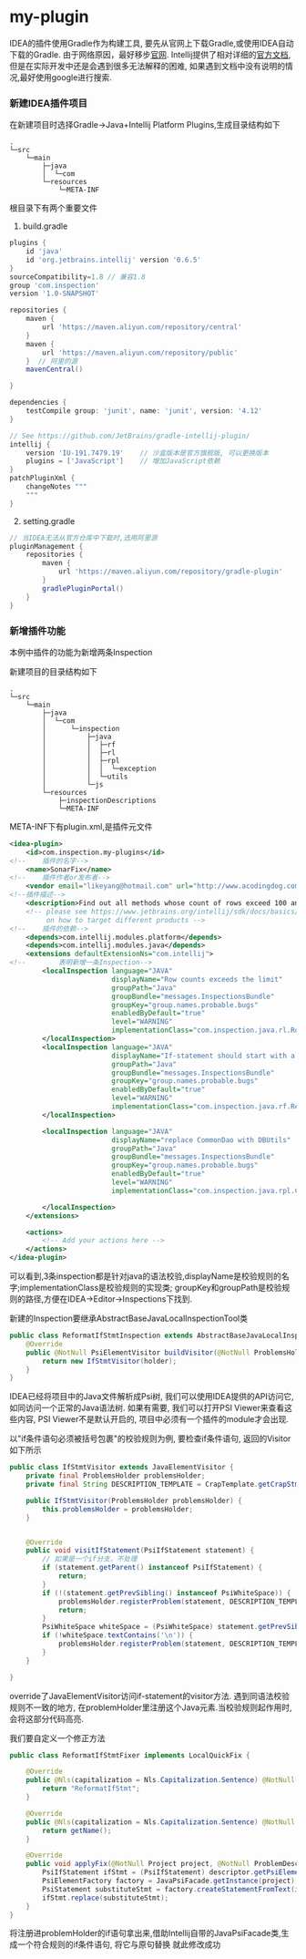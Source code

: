# my-plugin
IDEA的插件使用Gradle作为构建工具, 要先从官网上下载Gradle,或使用IDEA自动下载的Gradle.
由于网络原因，最好移步[官网](https://gradle.org/install/).
Intellij提供了相对详细的[官方文档](https://plugins.jetbrains.com/docs/intellij/welcome.html), 但是在实际开发中还是会遇到很多无法解释的困难,
如果遇到文档中没有说明的情况,最好使用google进行搜索.

### 新建IDEA插件项目
在新建项目时选择Gradle->Java+Intellij Platform Plugins,生成目录结构如下
```
.
└─src
    └─main
        ├─java
        │  └─com
        └─resources
            └─META-INF
```
根目录下有两个重要文件

1. build.gradle
```groovy
plugins {
    id 'java'
    id 'org.jetbrains.intellij' version '0.6.5'
}
sourceCompatibility=1.8 // 兼容1.8
group 'com.inspection'
version '1.0-SNAPSHOT'

repositories {
    maven {
        url 'https://maven.aliyun.com/repository/central'
    }
    maven {
        url 'https://maven.aliyun.com/repository/public'
    }  // 阿里的源
    mavenCentral()

}

dependencies {
    testCompile group: 'junit', name: 'junit', version: '4.12'
}

// See https://github.com/JetBrains/gradle-intellij-plugin/
intellij {
    version 'IU-191.7479.19'    // 沙盒版本是官方旗舰版, 可以更换版本
    plugins = ['JavaScript']    // 增加JavaScript依赖
}
patchPluginXml {
    changeNotes """
    """
}
```
2. setting.gradle
```groovy
// 当IDEA无法从官方仓库中下载时,选用阿里源
pluginManagement {
    repositories {
        maven {
            url 'https://maven.aliyun.com/repository/gradle-plugin'
        }
        gradlePluginPortal()
    }
}
```

### 新增插件功能
本例中插件的功能为新增两条Inspection

新建项目的目录结构如下
```text
.
└─src
    └─main
        ├─java
        │  └─com
        │      └─inspection
        │          ├─java
        │          │  ├─rf
        │          │  ├─rl
        │          │  ├─rpl
        │          │  │  └─exception
        │          │  └─utils
        │          └─js
        └─resources
            ├─inspectionDescriptions
            └─META-INF
```

META-INF下有plugin.xml,是插件元文件
```xml
<idea-plugin>
    <id>com.inspection.my-plugins</id>
<!--    插件的名字-->
    <name>SonarFix</name>
<!--    插件作者or发布者-->
    <vendor email="likeyang@hotmail.com" url="http://www.acodingdog.com">ACodingDog</vendor>
<!--插件描述-->
    <description>Find out all methods whose count of rows exceed 100 and add </description>
    <!-- please see https://www.jetbrains.org/intellij/sdk/docs/basics/getting_started/plugin_compatibility.html
         on how to target different products -->
<!--    插件的依赖-->
    <depends>com.intellij.modules.platform</depends>
    <depends>com.intellij.modules.java</depends>
    <extensions defaultExtensionNs="com.intellij">
<!--        表明新增一条Inspection-->
        <localInspection language="JAVA"
                         displayName="Row counts exceeds the limit"
                         groupPath="Java"
                         groupBundle="messages.InspectionsBundle"
                         groupKey="group.names.probable.bugs"
                         enabledByDefault="true"
                         level="WARNING"
                         implementationClass="com.inspection.java.rl.RowCountLimitInspection">
        </localInspection>
        <localInspection language="JAVA"
                         displayName="If-statement should start with a new line"
                         groupPath="Java"
                         groupBundle="messages.InspectionsBundle"
                         groupKey="group.names.probable.bugs"
                         enabledByDefault="true"
                         level="WARNING"
                         implementationClass="com.inspection.java.rf.ReformatIfStmtInspection">
        </localInspection>

        <localInspection language="JAVA"
                         displayName="replace CommonDao with DBUtils"
                         groupPath="Java"
                         groupBundle="messages.InspectionsBundle"
                         groupKey="group.names.probable.bugs"
                         enabledByDefault="true"
                         level="WARNING"
                         implementationClass="com.inspection.java.rpl.CommonDaoUsageInspection">

        </localInspection>
    </extensions>

    <actions>
        <!-- Add your actions here -->
    </actions>
</idea-plugin>
```
可以看到,3条inspection都是针对java的语法校验,displayName是校验规则的名字;implementationClass是校验规则的实现类;
groupKey和groupPath是校验规则的路径,方便在IDEA->Editor->Inspections下找到.

新建的Inspection要继承AbstractBaseJavaLocalInspectionTool类
```java
public class ReformatIfStmtInspection extends AbstractBaseJavaLocalInspectionTool {
    @Override
    public @NotNull PsiElementVisitor buildVisitor(@NotNull ProblemsHolder holder, boolean isOnTheFly) {
        return new IfStmtVisitor(holder);
    }
}
```
IDEA已经将项目中的Java文件解析成Psi树, 我们可以使用IDEA提供的API访问它,如同访问一个正常的Java语法树. 如果有需要,
我们可以打开PSI Viewer来查看这些内容, PSI Viewer不是默认开启的, 项目中必须有一个插件的module才会出现.

以"if条件语句必须被括号包裹"的校验规则为例, 要检查if条件语句, 返回的Visitor如下所示
```java
public class IfStmtVisitor extends JavaElementVisitor {
    private final ProblemsHolder problemsHolder;
    private final String DESCRIPTION_TEMPLATE = CrapTemplate.getCrapStmt("条件语句应该另起一行");

    public IfStmtVisitor(ProblemsHolder problemsHolder) {
        this.problemsHolder = problemsHolder;
    }


    @Override
    public void visitIfStatement(PsiIfStatement statement) {
        // 如果是一个if分支，不处理
        if (statement.getParent() instanceof PsiIfStatement) {
            return;
        }
        if (!(statement.getPrevSibling() instanceof PsiWhiteSpace)) {
            problemsHolder.registerProblem(statement, DESCRIPTION_TEMPLATE, new ReformatIfStmtFixer());
            return;
        }
        PsiWhiteSpace whiteSpace = (PsiWhiteSpace) statement.getPrevSibling();
        if (!whiteSpace.textContains('\n')) {
            problemsHolder.registerProblem(statement, DESCRIPTION_TEMPLATE, new ReformatIfStmtFixer());
        }
    }

}
```
override了JavaElementVisitor访问if-statement的visitor方法. 遇到同语法校验规则不一致的地方,
在problemHolder里注册这个Java元素.当校验规则起作用时,会将这部分代码高亮.

我们要自定义一个修正方法
```java
public class ReformatIfStmtFixer implements LocalQuickFix {

    @Override
    public @Nls(capitalization = Nls.Capitalization.Sentence) @NotNull String getName() {
        return "ReformatIfStmt";
    }

    @Override
    public @Nls(capitalization = Nls.Capitalization.Sentence) @NotNull String getFamilyName() {
        return getName();
    }

    @Override
    public void applyFix(@NotNull Project project, @NotNull ProblemDescriptor descriptor) {
        PsiIfStatement ifStmt = (PsiIfStatement) descriptor.getPsiElement();
        PsiElementFactory factory = JavaPsiFacade.getInstance(project).getElementFactory();
        PsiStatement substituteStmt = factory.createStatementFromText(ifStmt.getText(), ifStmt.getContext());
        ifStmt.replace(substituteStmt);
    }
}

```
将注册进problemHolder的if语句拿出来,借助Intellij自带的JavaPsiFacade类,生成一个符合规则的if条件语句, 将它与原句替换
就此修改成功